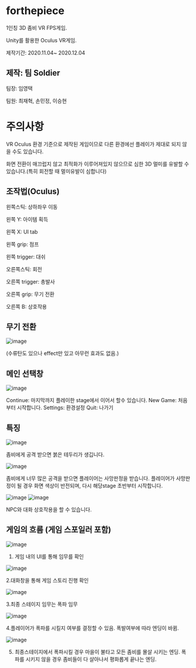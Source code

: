 # forthepiece

1인칭 3D 좀비 VR FPS게임.

Unity를 활용한 Oculus VR게임.

제작기간: 2020.11.04~ 2020.12.04



## 제작: 팀 Soldier
 
  팀장: 임영택
  
  팀원: 최재혁, 손민정, 이승현


# 주의사항

  VR Oculus 환경 기준으로 제작된 게임이므로 다른 환경에선 플레이가 제대로 되지 않을 수도 있습니다.

  화면 전환이 매끄럽지 않고 최적화가 이루어져있지 않으므로 심한 3D 멀미를 유발할 수 있습니다.(특히 회전할 때 멀미유발이 심합니다)
  

## 조작법(Oculus)

 왼쪽스틱: 상하좌우 이동

 왼쪽 Y: 아이템 획득

 왼쪽 X: UI tab
 
 왼쪽 grip: 점프
 
 왼쪽 trigger: 대쉬
 
 오른쪽스틱: 회전
 
 오른쪽 trigger: 총발사
 
 오른쪽 grip: 무기 전환
 
 오른쪽 B: 상호작용
 

## 무기 전환

![image](https://user-images.githubusercontent.com/80087763/151394599-e8a11e92-b12c-4add-9ae5-2844044b6d5c.png)

(수류탄도 있으나 effect만 있고 아무런 효과도 없음.)

## 메인 선택창

![image](https://user-images.githubusercontent.com/80087763/151396395-9a7c3ea3-0b1b-4389-bccc-48addc6ed3f7.png)

Continue: 마지막까지 플레이한 stage에서 이어서 할수 있습니다.
New Game: 처음부터 시작합니다.
Settings: 환경설정
Quit: 나가기

## 특징

![image](https://user-images.githubusercontent.com/80087763/151397300-ab4a14fe-0532-42db-8750-e6ba23f17eac.png)

좀비에게 공격 받으면 붉은 테두리가 생깁니다.

![image](https://user-images.githubusercontent.com/80087763/151398136-ae326af8-e568-4111-94ea-82a46cd79e63.png)

좀비에게 너무 많은 공격을 받으면 플레이어는 사망판정을 받습니다.
플레이어가 사망판정이 될 경우 화면 색상이 반전되며, 다시 해당stage 초반부터 시작합니다.

![image](https://user-images.githubusercontent.com/80087763/151397647-00c88405-bcfe-4426-b1a2-4cc1634b02b9.png)
![image](https://user-images.githubusercontent.com/80087763/151397949-55d76550-e156-40c2-8d6d-64977dfb1747.png)

NPC와 대화 상호작용을 할 수 있습니다.



## 게임의 흐름 (게임 스포일러 포함)

![image](https://user-images.githubusercontent.com/80087763/151394110-cdf6a4f9-bb4b-4260-98bb-4395afab2467.png)

1. 게임 내의 UI를 통해 임무를 확인


![image](https://user-images.githubusercontent.com/80087763/151394130-efddbe29-d8e1-43dc-96d9-274c45874cc4.png)

2.대화창을 통해 게임 스토리 진행 확인


![image](https://user-images.githubusercontent.com/80087763/151394155-3740a1fd-c22c-4d09-8671-278d677514c5.png)

3.최종 스테이지 임무는 폭파 임무


![image](https://user-images.githubusercontent.com/80087763/151394175-a0842488-b216-42c3-a34f-7d4a602f2f71.png)

4.플레이어가 폭파를 시킬지 여부를 결정할 수 있음.
폭발여부에 따라 엔딩이 바뀜.

![image](https://user-images.githubusercontent.com/80087763/151395927-2204de40-4453-4f6b-b34c-a455e5de70f2.png)

5. 최종스테이지에서 폭파시킬 경우 마을이 불타고 모든 좀비를 몰살 시키는 엔딩.
폭파를 시키지 않을 경우 좀비들이 다 살아나서 평화롭게 끝나는 엔딩.
